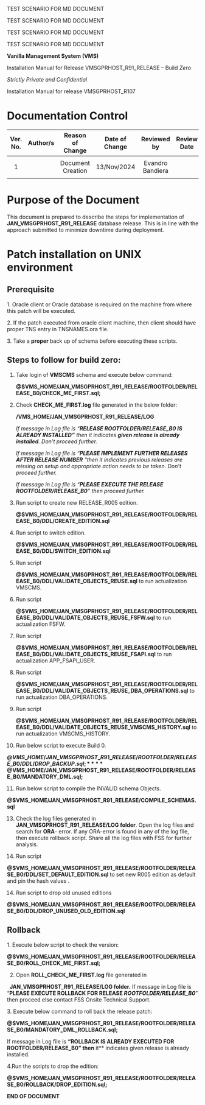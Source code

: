 TEST SCENARIO FOR MD DOCUMENT

TEST SCENARIO FOR MD DOCUMENT

TEST SCENARIO FOR MD DOCUMENT

TEST SCENARIO FOR MD DOCUMENT

<a name="summary-val"></a>**Vanilla Management System (VMS)**

Installation Manual for Release 
VMSGPRHOST\_R91\_RELEASE – Build *Zero*

*Strictly Private and Confidential*





Installation Manual for release VMSGPRHOST\_R107	

# Documentation Control

|**Ver. No.**|**Author/s**|**Reason of Change**|**Date of Change**|**Reviewed by**|**Review Date**|
| :-: | :-: | :-: | :-: | :-: | :-: |
|1||Document Creation|<p>13/Nov/2024</p><p></p>|Evandro Bandiera||




# Purpose of the Document
This document is prepared to describe the steps for implementation of **JAN\_VMSGPRHOST\_R91\_RELEASE** database release. This is in line with the approach submitted to minimize downtime during deployment.










# Patch installation on UNIX environment 
## Prerequisite
1\. Oracle client or Oracle database is required on the machine from where this patch will be executed.

2\. If the patch executed from oracle client machine, then client should have proper TNS entry in TNSNAMES.ora file.

3\. Take a **proper** back up of schema before executing these scripts.






   ## **Steps to follow for build zero:** 
1. Take login of **VMSCMS** schema and execute below command:

   **@$VMS\_HOME/JAN\_VMSGPRHOST\_R91\_RELEASE/ROOTFOLDER/RELEASE\_B0/CHECK\_ME\_FIRST.sql;**

2. Check **CHECK\_ME\_FIRST.log** file generated in the below folder:

   **/VMS\_HOME/JAN\_VMSGPRHOST\_R91\_RELEASE/LOG** 

   *If message in Log file is “**RELEASE ROOTFOLDER/RELEASE\_B0 IS ALREADY INSTALLED”** then it indicates **given release is already installed**. Don’t proceed further.*

   *If message in Log file is “**PLEASE IMPLEMENT FURTHER RELEASES AFTER RELEASE NUMBER** “then it indicates previous releases are missing on setup and appropriate action needs to be taken. Don’t proceed further.*

   *If message in Log file is “**PLEASE EXECUTE THE RELEASE ROOTFOLDER/RELEASE\_B0**” then proceed further.*

3. Run script to create new RELEASE\_R005 edition.

   **@$VMS\_HOME/JAN\_VMSGPRHOST\_R91\_RELEASE/ROOTFOLDER/RELEASE\_B0/DDL/CREATE\_EDITION.sql** 

4. Run script to switch edition.

   **@$VMS\_HOME/JAN\_VMSGPRHOST\_R91\_RELEASE/ROOTFOLDER/RELEASE\_B0/DDL/SWITCH\_EDITION.sql** 

5. Run script 

   **@$VMS\_HOME/JAN\_VMSGPRHOST\_R91\_RELEASE/ROOTFOLDER/RELEASE\_B0/DDL/VALIDATE\_OBJECTS\_REUSE.sql** to run actualization VMSCMS.

6. Run script 

   **@$VMS\_HOME/JAN\_VMSGPRHOST\_R91\_RELEASE/ROOTFOLDER/RELEASE\_B0/DDL/VALIDATE\_OBJECTS\_REUSE\_FSFW.sql** to run actualization FSFW.

7. Run script 

   **@$VMS\_HOME/JAN\_VMSGPRHOST\_R91\_RELEASE/ROOTFOLDER/RELEASE\_B0/DDL/VALIDATE\_OBJECTS\_REUSE\_FSAPI.sql** to run actualization APP\_FSAPI\_USER.

8. Run script 

   **@$VMS\_HOME/JAN\_VMSGPRHOST\_R91\_RELEASE/ROOTFOLDER/RELEASE\_B0/DDL/VALIDATE\_OBJECTS\_REUSE\_DBA\_OPERATIONS.sql** to run actualization DBA\_OPERATIONS.

9. Run script 

   **@$VMS\_HOME/JAN\_VMSGPRHOST\_R91\_RELEASE/ROOTFOLDER/RELEASE\_B0/DDL/VALIDATE\_OBJECTS\_REUSE\_VMSCMS\_HISTORY.sql** to run actualization VMSCMS\_HISTORY.

10. Run below script to execute Build 0.

   **@$VMS\_HOME/JAN\_VMSGPRHOST\_R91\_RELEASE/ROOTFOLDER/RELEASE\_B0/DDL/DROP\_BACKUP.sql;**
   **@$VMS\_HOME/JAN\_VMSGPRHOST\_R91\_RELEASE/ROOTFOLDER/RELEASE\_B0/MANDATORY\_DML.sql;**

11. Run below script to compile the INVALID schema Objects.
    
   **@$VMS\_HOME/JAN\_VMSGPRHOST\_R91\_RELEASE/COMPILE\_SCHEMAS.sql**


13. Check the log files generated in **JAN\_VMSGPRHOST\_R91\_RELEASE/LOG folder**. Open the log files and search for **ORA**- error. If any ORA-error is found in any of the log file, then execute rollback script. Share all the log files with FSS for further analysis.

14. Run script 

   **@$VMS\_HOME/JAN\_VMSGPRHOST\_R91\_RELEASE/ROOTFOLDER/RELEASE\_B0/DDL/SET\_DEFAULT\_EDITION.sql** to set new R005 edition as default and pin the hash values .

14. Run script to drop old unused editions

   **@$VMS\_HOME/JAN\_VMSGPRHOST\_R91\_RELEASE/ROOTFOLDER/RELEASE\_B0/DDL/**DROP\_UNUSED\_OLD\_EDITION**.sql** 




## Rollback
1\. Execute below script to check the version:

**@$VMS\_HOME/JAN\_VMSGPRHOST\_R91\_RELEASE/ROOTFOLDER/RELEASE\_B0/ROLL\_CHECK\_ME\_FIRST.sql;**

2. Open **ROLL\_CHECK\_ME\_FIRST.log** file generated in

` `**JAN\_VMSGPRHOST\_R91\_RELEASE/LOG folder.** If message in Log file is “**PLEASE EXECUTE ROLLBACK FOR RELEASE *ROOTFOLDER/RELEASE\_B0***” then proceed else contact FSS Onsite Technical Support. 


3\. Execute below command to roll back the release patch:

**@$VMS\_HOME/JAN\_VMSGPRHOST\_R91\_RELEASE/ROOTFOLDER/RELEASE\_B0/MANDATORY\_DML\_ROLLBACK.sql;**

If message in Log file is **“ROLLBACK IS ALREADY EXECUTED FOR ROOTFOLDER/RELEASE\_B0” then** it** indicates given release is already installed.

4\.Run the scripts to drop the edition:

**@$VMS\_HOME/JAN\_VMSGPRHOST\_R91\_RELEASE/ROOTFOLDER/RELEASE\_B0/ROLLBACK/DROP\_EDITION.sql;**



**END OF DOCUMENT**


